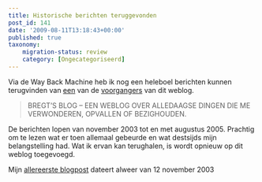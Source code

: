 ```yaml
---
title: Historische berichten teruggevonden
post_id: 141
date: '2009-08-11T13:18:43+00:00'
published: true
taxonomy:
    migration-status: review
    category: [Ongecategoriseerd]
---
```

Via de Way Back Machine heb ik nog een heleboel berichten kunnen terugvinden van [een](https://web.archive.org/web/*/http://vanbregt.blogspot.com) van de [voorgangers](https://web.archive.org/web/*/http://blog.vanbregt.net/) van dit weblog.

> BREGT’S BLOG – EEN WEBLOG OVER ALLEDAAGSE DINGEN DIE ME VERWONDEREN, OPVALLEN OF BEZIGHOUDEN.

De berichten lopen van november 2003 tot en met augustus 2005. Prachtig om te lezen wat er toen allemaal gebeurde en wat destsijds mijn belangstelling had. Wat ik ervan kan terughalen, is wordt opnieuw op dit weblog toegevoegd.

Mijn [allereerste blogpost](/2003/11/12/hello-world/) dateert alweer van 12 november 2003
